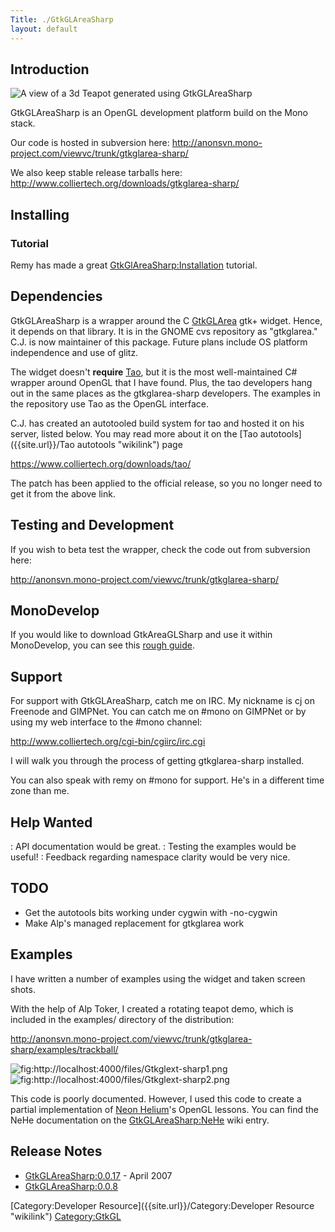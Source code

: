 ```yaml
---
Title: ./GtkGLAreaSharp
layout: default
---
```


Introduction
------------

![A view of a 3d Teapot generated using
GtkGLAreaSharp](http://localhost:4000/files/Gtkglext-sharp1.png "A view of a 3d Teapot generated using GtkGLAreaSharp")

GtkGLAreaSharp is an OpenGL development platform build on the Mono
stack.

Our code is hosted in subversion here:
<http://anonsvn.mono-project.com/viewvc/trunk/gtkglarea-sharp/>

We also keep stable release tarballs here:
<http://www.colliertech.org/downloads/gtkglarea-sharp/>

Installing
----------

### Tutorial

Remy has made a great <GtkGlAreaSharp:Installation> tutorial.

Dependencies
------------

GtkGLAreaSharp is a wrapper around the C
[GtkGLArea]({{site.url}}/GtkGLArea "wikilink") gtk+ widget. Hence, it depends on that
library. It is in the GNOME cvs repository as "gtkglarea." C.J. is now
maintainer of this package. Future plans include OS platform
independence and use of glitz.

The widget doesn't **require** [Tao]({{site.url}}/Tao "wikilink"), but it is the most
well-maintained C\# wrapper around OpenGL that I have found. Plus, the
tao developers hang out in the same places as the gtkglarea-sharp
developers. The examples in the repository use Tao as the OpenGL
interface.

C.J. has created an autotooled build system for tao and hosted it on his
server, listed below. You may read more about it on the [Tao
autotools]({{site.url}}/Tao autotools "wikilink") page

<https://www.colliertech.org/downloads/tao/>

The patch has been applied to the official release, so you no longer
need to get it from the above link.

Testing and Development
-----------------------

If you wish to beta test the wrapper, check the code out from subversion
here:

<http://anonsvn.mono-project.com/viewvc/trunk/gtkglarea-sharp/>

MonoDevelop
-----------

If you would like to download GtkAreaGLSharp and use it within
MonoDevelop, you can see this [ rough
guide]({{site.url}}/GtkGLAreaSharp:With_MonoDevelop "wikilink").

Support
-------

For support with GtkGLAreaSharp, catch me on IRC. My nickname is cj on
Freenode and GIMPNet. You can catch me on \#mono on GIMPNet or by using
my web interface to the \#mono channel:

<http://www.colliertech.org/cgi-bin/cgiirc/irc.cgi>

I will walk you through the process of getting gtkglarea-sharp
installed.

You can also speak with remy on \#mono for support. He's in a different
time zone than me.

Help Wanted
-----------

:   API documentation would be great.
:   Testing the examples would be useful!
:   Feedback regarding namespace clarity would be very nice.

TODO
----

-   Get the autotools bits working under cygwin with -no-cygwin
-   Make Alp's managed replacement for gtkglarea work

Examples
--------

I have written a number of examples using the widget and taken screen
shots.

With the help of Alp Toker, I created a rotating teapot demo, which is
included in the examples/ directory of the distribution:

<http://anonsvn.mono-project.com/viewvc/trunk/gtkglarea-sharp/examples/trackball/>

![](http://localhost:4000/files/Gtkglext-sharp1.png "fig:http://localhost:4000/files/Gtkglext-sharp1.png")
![](http://localhost:4000/files/Gtkglext-sharp2.png "fig:http://localhost:4000/files/Gtkglext-sharp2.png")

This code is poorly documented. However, I used this code to create a
partial implementation of [Neon Helium](http://nehe.gamedev.net/)'s
OpenGL lessons. You can find the NeHe documentation on the
<GtkGLAreaSharp:NeHe> wiki entry.

Release Notes
-------------

-   <GtkGLAreaSharp:0.0.17> - April 2007
-   <GtkGLAreaSharp:0.0.8>

[Category:Developer Resource]({{site.url}}/Category:Developer Resource "wikilink")
<Category:GtkGL>
